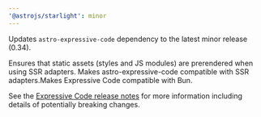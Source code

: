 ```yaml
---
'@astrojs/starlight': minor
---
```


Updates `astro-expressive-code` dependency to the latest minor release (0.34).

Ensures that static assets (styles and JS modules) are prerendered when using SSR adapters. Makes astro-expressive-code compatible with SSR adapters.Makes Expressive Code compatible with Bun.

See the [Expressive Code release notes](https://expressive-code.com/releases/) for more information including details of potentially breaking changes.
